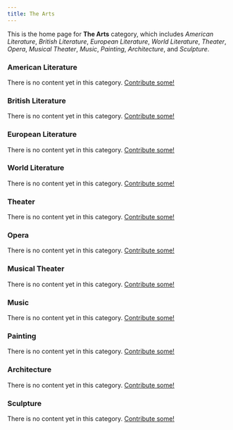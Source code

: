 ```yaml
---
title: The Arts
---
```


This is the home page for **The Arts** category, which includes *American Literature*, *British Literature*, *European Literature*, *World Literature*, *Theater*, *Opera*, *Musical Theater*, *Music*, *Painting*, *Architecture*, and *Sculpture*.

### American Literature

There is no content yet in this category. [Contribute some!](contribute.html)

### British Literature

There is no content yet in this category. [Contribute some!](contribute.html)

### European Literature

There is no content yet in this category. [Contribute some!](contribute.html)

### World Literature

There is no content yet in this category. [Contribute some!](contribute.html)

### Theater

There is no content yet in this category. [Contribute some!](contribute.html)

### Opera

There is no content yet in this category. [Contribute some!](contribute.html)

### Musical Theater

There is no content yet in this category. [Contribute some!](contribute.html)

### Music

There is no content yet in this category. [Contribute some!](contribute.html)

### Painting

There is no content yet in this category. [Contribute some!](contribute.html)

### Architecture 

There is no content yet in this category. [Contribute some!](contribute.html)

### Sculpture

There is no content yet in this category. [Contribute some!](contribute.html)
